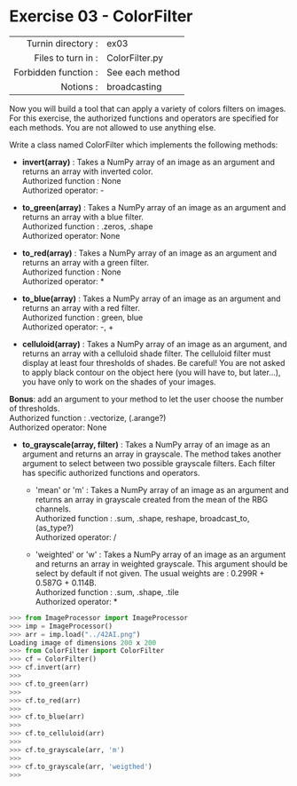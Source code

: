 # Exercise 03 - ColorFilter
|                         |                    |
| -----------------------:| ------------------ |
|   Turnin directory :   |  ex03              |
|   Files to turn in :    |  ColorFilter.py    |
|   Forbidden function :  |  See each method   |
|   Notions :             |  broadcasting      |

Now you will build a tool that can apply a variety of colors filters on images.
For this exercise, the authorized functions and operators are specified for each methods. You are not allowed to use anything else.

Write a class named ColorFilter which implements the following methods:
- __invert(array)__ : Takes a NumPy array of an image as an argument and returns an array with inverted color.  
Authorized function : None  
Authorized operator: -

- __to_green(array)__ : Takes a NumPy array of an image as an argument and returns an array with a blue filter.  
Authorized function : .zeros, .shape  
Authorized operator: None

- __to_red(array)__ : Takes a NumPy array of an image as an argument and returns an array with a green filter.  
Authorized function : None  
Authorized operator: *

- __to_blue(array)__ : Takes a NumPy array of an image as an argument and returns an array with a red filter.  
Authorized function : green, blue  
Authorized operator: -, +

- __celluloid(array)__ : Takes a NumPy array of an image as an argument, and returns an array with a celluloid shade filter.
The celluloid filter must display at least four thresholds of shades. Be careful! You are not asked to apply black contour on the object here (you will have to, but later...), you have only to work on the shades of your images.

__Bonus__: add an argument to your method to let the user choose the number of thresholds.  
Authorized function : .vectorize, (.arange?)  
Authorized operator: None

- __to_grayscale(array, filter)__ : Takes a NumPy array of an image as an argument and returns an array in grayscale. The method takes another argument to select between two possible grayscale filters. Each filter has specific authorized functions and operators.
	- 'mean' or 'm' :  Takes a NumPy array of an image as an argument and returns an array in grayscale created from the mean of the RBG channels.  
Authorized function : .sum, .shape, reshape, broadcast_to, (as_type?)  
Authorized operator: /

	- 'weighted' or 'w' : Takes a NumPy array of an image as an argument and returns an array in weighted grayscale. This argument should be select by default if not given.
The usual weights are : 0.299R + 0.587G + 0.114B.  
Authorized function : .sum, .shape, .tile  
Authorized operator: *  

```python
>>> from ImageProcessor import ImageProcessor
>>> imp = ImageProcessor()
>>> arr = imp.load("../42AI.png")
Loading image of dimensions 200 x 200
>>> from ColorFilter import ColorFilter
>>> cf = ColorFilter()
>>> cf.invert(arr)
>>>
>>> cf.to_green(arr)
>>>
>>> cf.to_red(arr)
>>>
>>> cf.to_blue(arr)
>>>
>>> cf.to_celluloid(arr)
>>>
>>> cf.to_grayscale(arr, 'm')
>>>
>>> cf.to_grayscale(arr, 'weigthed')
>>>
```
